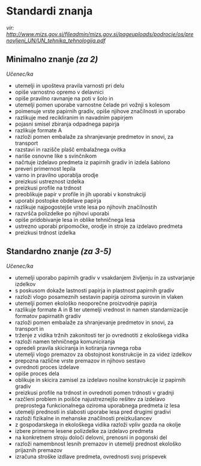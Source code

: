 # Standardi znanja #
_vir: http://www.mizs.gov.si/fileadmin/mizs.gov.si/pageuploads/podrocje/os/prenovljeni_UN/UN_tehnika_tehnologija.pdf_

## Minimalno znanje _(za 2)_ ##

_Učenec/ka_
* utemelji in upošteva pravila varnosti pri delu
* opiše varnostno opremo v delavnici
* opiše pravilno ravnanje na poti v šolo in
* utemelji pomen uporabe varnostne čelade pri vožnji s kolesom
* poimenuje vrste papirnih gradiv, opiše njihove značilnosti in uporabo
* razlikuje med recikliranim in navadnim papirjem
* pojasni smisel zbiranja odpadnega papirja
* razlikuje formate A
* razloži pomen embalaže za shranjevanje predmetov in snovi, za transport
* razstavi in razišče plašč embalažnega ovitka
* nariše osnovne like s svinčnikom
* načrtuje izdelavo predmeta iz papirnih gradiv in izdela šablono
* preveri primernost lepila
* varno in pravilno uporablja orodje
* preizkusi ustreznost izdelka
* preizkusi profile na trdnost
* preoblikuje papir v profile in jih uporabi v konstrukciji
* uporabi postopke obdelave papirja
* razlikuje najpogostejše vrste lesa po njihovih značilnostih
* razvršča polizdelke po njihovi uporabi
* opiše pridobivanje lesa in oblike tehničnega lesa
* ustrezno uporabi pripomočke, orodje in stroje za izdelavo predmeta
* preizkusi trdnost izdelka

## Standardno znanje _(za 3-5)_ ##
_Učenec/ka_
* utemelji uporabo papirnih gradiv v vsakdanjem življenju in za ustvarjanje izdelkov
* s poskusom dokaže lastnosti papirja in plastnost papirnih gradiv
* razloži vlogo posameznih sestavin papirja oziroma surovin in vlaken
* utemelji pomen ekološko neoporečne proizvodnje papirja
* razlikuje formate A in B ter utemelji vrednost in namen standarnizacije formatov papirnatih gradiv
* razloži pomen embalaže za shranjevanje predmetov in snovi, za transport in
* trženje z vidika tržnih zakonitosti ter jo ovrednotiti z ekološkega vidika
* razloži namen tehničnega komuniciranja
* opredeli pravila skiciranja in kotiranja ravnega roba
* utemelji vlogo premazov za obstojnost konstrukcije in za videz izdelkov
* prepozna različne vrste premazov in njihovo sestavo
* ovrednoti proces izdelave
* opiše proces dela
* oblikuje in skicira zamisel za izdelavo nosilne konstrukcije iz papirnih gradiv
* preizkusi profile na trdnost in ovrednoti pomen trdnosti v gradnji
* razčleni problem in poišče najustreznejšo rešitev za izdelavo preprostega funkcionalnega oziroma uporabnega predmeta iz lesa
* utemelji prednosti in slabosti uporabe lesa pred drugimi gradivi
* razloži fizikalne in mehanske značilnosti preizkušancev
* z gospodarskega in ekološkega vidika razloži vpliv gozda na okolje
* izbere primerne lesene polizdelke za izdelavo predmeta
* na konkretnem stroju določi delovni, prenosni in pogonski del
* razloži namembnost lesnih premazov in utemelji prednost ekološko prijaznih premazov
* izračuna stroške izdlave predmeta, ovrednosti svoj prispevek
